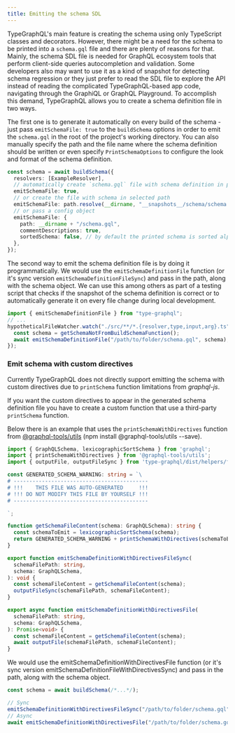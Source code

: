 ```yaml
---
title: Emitting the schema SDL
---
```


TypeGraphQL's main feature is creating the schema using only TypeScript classes and decorators. However, there might be a need for the schema to be printed into a `schema.gql` file and there are plenty of reasons for that. Mainly, the schema SDL file is needed for GraphQL ecosystem tools that perform client-side queries autocompletion and validation. Some developers also may want to use it as a kind of snapshot for detecting schema regression or they just prefer to read the SDL file to explore the API instead of reading the complicated TypeGraphQL-based app code, navigating through the GraphiQL or GraphQL Playground. To accomplish this demand, TypeGraphQL allows you to create a schema definition file in two ways.

The first one is to generate it automatically on every build of the schema - just pass `emitSchemaFile: true` to the `buildSchema` options in order to emit the `schema.gql` in the root of the project's working directory. You can also manually specify the path and the file name where the schema definition should be written or even specify `PrintSchemaOptions` to configure the look and format of the schema definition.

```typescript
const schema = await buildSchema({
  resolvers: [ExampleResolver],
  // automatically create `schema.gql` file with schema definition in project's working directory
  emitSchemaFile: true,
  // or create the file with schema in selected path
  emitSchemaFile: path.resolve(__dirname, "__snapshots__/schema/schema.gql"),
  // or pass a config object
  emitSchemaFile: {
    path: __dirname + "/schema.gql",
    commentDescriptions: true,
    sortedSchema: false, // by default the printed schema is sorted alphabetically
  },
});
```

The second way to emit the schema definition file is by doing it programmatically. We would use the `emitSchemaDefinitionFile` function (or it's sync version `emitSchemaDefinitionFileSync`) and pass in the path, along with the schema object. We can use this among others as part of a testing script that checks if the snapshot of the schema definition is correct or to automatically generate it on every file change during local development.

```typescript
import { emitSchemaDefinitionFile } from "type-graphql";
// ...
hypotheticalFileWatcher.watch("./src/**/*.{resolver,type,input,arg}.ts", async () => {
  const schema = getSchemaNotFromBuildSchemaFunction();
  await emitSchemaDefinitionFile("/path/to/folder/schema.gql", schema);
});
```

### Emit schema with custom directives

Currently TypeGraphQL does not directly support emitting the schema with custom directives due to ```printSchema``` function limitations  from *graphql-js*.

If you want the custom directives to appear in the generated schema definition file you have to create a custom function that use a third-party ```printSchema``` function.

Below there is an example that uses the ```printSchemaWithDirectives``` function from [@graphql-tools/utils](https://www.graphql-tools.com/docs/api/modules/utils) (npm install @graphql-tools/utils --save).

```typescript
import { GraphQLSchema, lexicographicSortSchema } from 'graphql';
import { printSchemaWithDirectives } from '@graphql-tools/utils';
import { outputFile, outputFileSync } from 'type-graphql/dist/helpers/filesystem';

const GENERATED_SCHEMA_WARNING: string = `\
# -------------------------------------------
# !!!    THIS FILE WAS AUTO-GENERATED     !!!
# !!! DO NOT MODIFY THIS FILE BY YOURSELF !!!
# -------------------------------------------

`;

function getSchemaFileContent(schema: GraphQLSchema): string {
  const schemaToEmit = lexicographicSortSchema(schema);
  return GENERATED_SCHEMA_WARNING + printSchemaWithDirectives(schemaToEmit);
}

export function emitSchemaDefinitionWithDirectivesFileSync(
  schemaFilePath: string,
  schema: GraphQLSchema,
): void {
  const schemaFileContent = getSchemaFileContent(schema);
  outputFileSync(schemaFilePath, schemaFileContent);
}

export async function emitSchemaDefinitionWithDirectivesFile(
  schemaFilePath: string,
  schema: GraphQLSchema,
): Promise<void> {
  const schemaFileContent = getSchemaFileContent(schema);
  await outputFile(schemaFilePath, schemaFileContent);
}
```

We would use the emitSchemaDefinitionWithDirectivesFile function (or it's sync version emitSchemaDefinitionFileWithDirectivesSync) and pass in the path, along with the schema object.

```typescript
const schema = await buildSchema(/*...*/);

// Sync
emitSchemaDefinitionWithDirectivesFileSync("/path/to/folder/schema.gql", schema);
// Async
await emitSchemaDefinitionWithDirectivesFile("/path/to/folder/schema.gql", schema);
```
